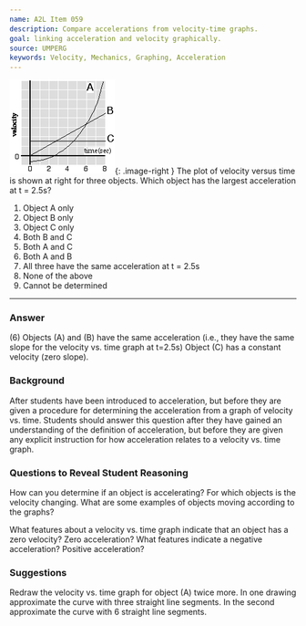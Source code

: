 ```yaml
---
name: A2L Item 059
description: Compare accelerations from velocity-time graphs.
goal: linking acceleration and velocity graphically.
source: UMPERG
keywords: Velocity, Mechanics, Graphing, Acceleration
---
```


![Item059_fig1.gif](../images/Item059_fig1.gif){: .image-right }  The
plot of velocity versus time is shown at right for three objects.  Which
object has the largest acceleration at t = 2.5s?

1. Object A only
2. Object B only
3. Object C only
4. Both B and C
5. Both A and C
6. Both A and B
7. All three have the same acceleration at t = 2.5s
8. None of the above
9. Cannot be determined


<hr/>

### Answer

(6) Objects (A) and (B) have the same acceleration (i.e., they have the
same slope for the velocity vs. time graph at t=2.5s)   Object (C) has a
constant velocity (zero slope).

### Background

After students have been introduced to acceleration, but before they are
given a procedure for determining the acceleration from a graph of
velocity vs. time.  Students should answer this question after they have
gained an understanding of the definition of acceleration, but before
they are given any explicit instruction for how acceleration relates to
a velocity vs. time graph.

### Questions to Reveal Student Reasoning

How can you determine if an object is accelerating?  For which objects
is the velocity changing.  What are some examples of objects moving
according to the graphs?

What features about a velocity vs. time graph indicate that an object
has a zero velocity?  Zero acceleration?  What features indicate a
negative acceleration?  Positive acceleration?

### Suggestions

Redraw the velocity vs. time graph for object (A) twice more.  In one
drawing approximate the curve with three straight line segments.  In the
second approximate the curve with 6 straight line segments.
